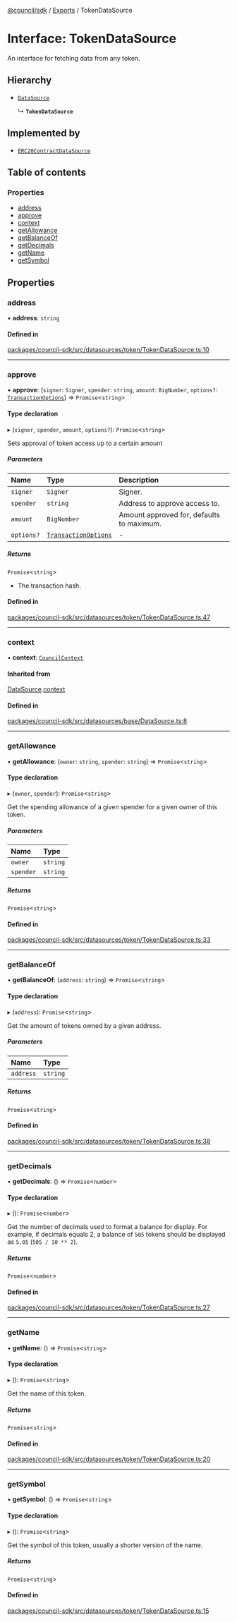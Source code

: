 [@council/sdk](../README.md) / [Exports](../modules.md) / TokenDataSource

# Interface: TokenDataSource

An interface for fetching data from any token.

## Hierarchy

- [`DataSource`](DataSource.md)

  ↳ **`TokenDataSource`**

## Implemented by

- [`ERC20ContractDataSource`](../classes/ERC20ContractDataSource.md)

## Table of contents

### Properties

- [address](TokenDataSource.md#address)
- [approve](TokenDataSource.md#approve)
- [context](TokenDataSource.md#context)
- [getAllowance](TokenDataSource.md#getallowance)
- [getBalanceOf](TokenDataSource.md#getbalanceof)
- [getDecimals](TokenDataSource.md#getdecimals)
- [getName](TokenDataSource.md#getname)
- [getSymbol](TokenDataSource.md#getsymbol)

## Properties

### address

• **address**: `string`

#### Defined in

[packages/council-sdk/src/datasources/token/TokenDataSource.ts:10](https://github.com/element-fi/council-monorepo/blob/c567f01/packages/council-sdk/src/datasources/token/TokenDataSource.ts#L10)

___

### approve

• **approve**: (`signer`: `Signer`, `spender`: `string`, `amount`: `BigNumber`, `options?`: [`TransactionOptions`](TransactionOptions.md)) => `Promise`<`string`\>

#### Type declaration

▸ (`signer`, `spender`, `amount`, `options?`): `Promise`<`string`\>

Sets approval of token access up to a certain amount

##### Parameters

| Name | Type | Description |
| :------ | :------ | :------ |
| `signer` | `Signer` | Signer. |
| `spender` | `string` | Address to approve access to. |
| `amount` | `BigNumber` | Amount approved for, defaults to maximum. |
| `options?` | [`TransactionOptions`](TransactionOptions.md) | - |

##### Returns

`Promise`<`string`\>

- The transaction hash.

#### Defined in

[packages/council-sdk/src/datasources/token/TokenDataSource.ts:47](https://github.com/element-fi/council-monorepo/blob/c567f01/packages/council-sdk/src/datasources/token/TokenDataSource.ts#L47)

___

### context

• **context**: [`CouncilContext`](../classes/CouncilContext.md)

#### Inherited from

[DataSource](DataSource.md).[context](DataSource.md#context)

#### Defined in

[packages/council-sdk/src/datasources/base/DataSource.ts:8](https://github.com/element-fi/council-monorepo/blob/c567f01/packages/council-sdk/src/datasources/base/DataSource.ts#L8)

___

### getAllowance

• **getAllowance**: (`owner`: `string`, `spender`: `string`) => `Promise`<`string`\>

#### Type declaration

▸ (`owner`, `spender`): `Promise`<`string`\>

Get the spending allowance of a given spender for a given owner of this
token.

##### Parameters

| Name | Type |
| :------ | :------ |
| `owner` | `string` |
| `spender` | `string` |

##### Returns

`Promise`<`string`\>

#### Defined in

[packages/council-sdk/src/datasources/token/TokenDataSource.ts:33](https://github.com/element-fi/council-monorepo/blob/c567f01/packages/council-sdk/src/datasources/token/TokenDataSource.ts#L33)

___

### getBalanceOf

• **getBalanceOf**: (`address`: `string`) => `Promise`<`string`\>

#### Type declaration

▸ (`address`): `Promise`<`string`\>

Get the amount of tokens owned by a given address.

##### Parameters

| Name | Type |
| :------ | :------ |
| `address` | `string` |

##### Returns

`Promise`<`string`\>

#### Defined in

[packages/council-sdk/src/datasources/token/TokenDataSource.ts:38](https://github.com/element-fi/council-monorepo/blob/c567f01/packages/council-sdk/src/datasources/token/TokenDataSource.ts#L38)

___

### getDecimals

• **getDecimals**: () => `Promise`<`number`\>

#### Type declaration

▸ (): `Promise`<`number`\>

Get the number of decimals used to format a balance for display. For
example, if decimals equals 2, a balance of `505` tokens should be
displayed as `5.05` (`505 / 10 ** 2`).

##### Returns

`Promise`<`number`\>

#### Defined in

[packages/council-sdk/src/datasources/token/TokenDataSource.ts:27](https://github.com/element-fi/council-monorepo/blob/c567f01/packages/council-sdk/src/datasources/token/TokenDataSource.ts#L27)

___

### getName

• **getName**: () => `Promise`<`string`\>

#### Type declaration

▸ (): `Promise`<`string`\>

Get the name of this token.

##### Returns

`Promise`<`string`\>

#### Defined in

[packages/council-sdk/src/datasources/token/TokenDataSource.ts:20](https://github.com/element-fi/council-monorepo/blob/c567f01/packages/council-sdk/src/datasources/token/TokenDataSource.ts#L20)

___

### getSymbol

• **getSymbol**: () => `Promise`<`string`\>

#### Type declaration

▸ (): `Promise`<`string`\>

Get the symbol of this token, usually a shorter version of the name.

##### Returns

`Promise`<`string`\>

#### Defined in

[packages/council-sdk/src/datasources/token/TokenDataSource.ts:15](https://github.com/element-fi/council-monorepo/blob/c567f01/packages/council-sdk/src/datasources/token/TokenDataSource.ts#L15)
